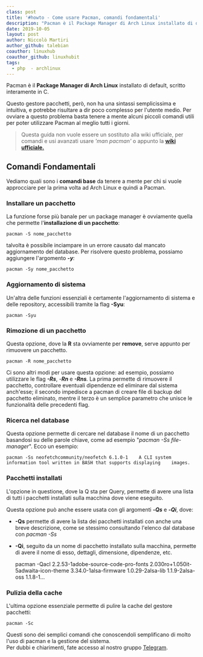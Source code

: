 ```yaml
---
class: post
title: '#howto - Come usare Pacman, comandi fondamentali'
description: "Pacman è il Package Manager di Arch Linux installato di default, scritto interamente in C."
date: 2019-10-05
layout: post
author: Niccolò Martiri
author_github: talebian
coauthor: linuxhub
coauthor_github: linuxhubit
tags:
  - php  - archlinux
---
```

Pacman è il **Package Manager di Arch Linux** installato di default, scritto interamente in C.

Questo gestore pacchetti, però, non ha una sintassi semplicissima e intuitiva, e potrebbe risultare a dir poco complesso per l'utente medio. Per ovviare a questo problema basta tenere a mente alcuni piccoli comandi utili per poter utilizzare Pacman al meglio tutti i giorni.

> Questa guida non vuole essere un sostituto alla wiki ufficiale, per comandi e usi avanzati usare _'man pacman'_ o appunto la **[wiki ufficiale.](https://wiki.archlinux.org/index.php/Pacman)**

## Comandi Fondamentali

Vediamo quali sono i **comandi base** da tenere a mente per chi si vuole approcciare per la prima volta ad Arch Linux e quindi a Pacman.

### Installare un pacchetto

La funzione forse più banale per un package manager è ovviamente quella che permette l'**installazione di un pacchetto**:

    pacman -S nome_pacchetto

talvolta è possibile inciampare in un errore causato dal mancato aggiornamento del database. Per risolvere questo problema, possiamo aggiungere l'argomento _**-_y_**:_

    pacman -Sy nome_pacchetto

### Aggiornamento di sistema

Un'altra delle funzioni essenziali è certamente l'aggiornamento di sistema e delle repository, accessibili tramite la flag **-Syu**:

    pacman -Syu

### Rimozione di un pacchetto

Questa opzione, dove la **R** sta ovviamente per **remove**, serve appunto per rimuovere un pacchetto.

    pacman -R nome_pacchetto

Ci sono altri modi per usare questa opzione: ad esempio, possiamo utilizzare le flag _**-Rs**_, _-_**_Rn_** e _**-Rns**._ La prima permette di rimuovere il pacchetto, controllare eventuali dipendenze ed eliminare dal sistema anch'esse; il secondo impedisce a pacman di creare file di backup del pacchetto eliminato, mentre il terzo è un semplice parametro che unisce le funzionalità delle precedenti flag.

### Ricerca nel database

Questa opzione permette di cercare nel database il nome di un pacchetto basandosi su delle parole chiave, come ad esempio "_pacman -Ss file-manager_". Ecco un esempio:

    pacman -Ss neofetchcommunity/neofetch 6.1.0-1    A CLI system information tool written in BASH that supports displaying    images.

### Pacchetti installati

L'opzione in questione, dove la Q sta per Query, permette di avere una lista di tutti i pacchetti installati sulla macchina dove viene eseguito.

Questa opzione può anche essere usata con gli argomenti **-_Qs_** e **-_Qi_**, dove:

*   **-Qs** permette di avere la lista dei pacchetti installati con anche una breve descrizione, come se stessimo consultando l'elenco dal database con _pacman -Ss_
*   **-Qi**, seguito da un nome di pacchetto installato sulla macchina, permette di avere il nome di esso, dettagli, dimensione, dipendenze, etc.

    pacman -Qacl 2.2.53-1adobe-source-code-pro-fonts 2.030ro+1.050it-5adwaita-icon-theme 3.34.0-1alsa-firmware 1.0.29-2alsa-lib 1.1.9-2alsa-oss 1.1.8-1...

### Pulizia della cache

L'ultima opzione essenziale permette di pulire la cache del gestore pacchetti:

    pacman -Sc

Questi sono dei semplici comandi che conoscendoli semplificano di molto l'uso di pacman e la gestione del sistema.   
Per dubbi e chiarimenti, fate accesso al nostro gruppo [Telegram](https://t.me/gentedilinux).